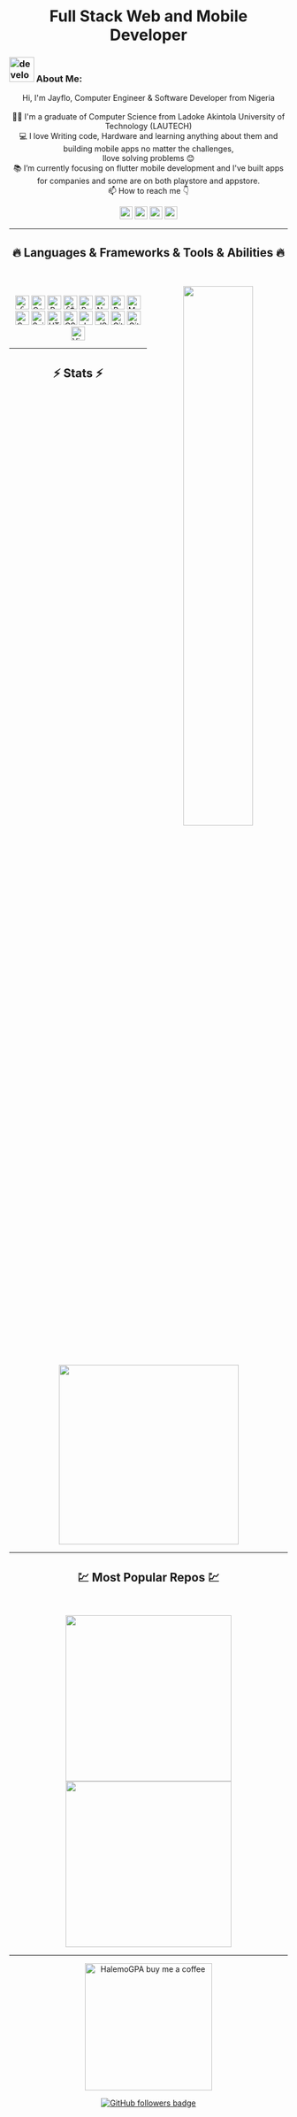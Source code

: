 <h1 align="center">
 Full Stack Web and Mobile Developer
</h1>
   
###  <img src="/images/Developer.gif" alt="developer gif"  height="45px">  About Me:
<p align="center">
  Hi, I'm Jayflo, Computer Engineer & Software Developer from Nigeria
  <br>
  <br>
  👨‍🎓 I'm a graduate of Computer Science from Ladoke Akintola University of Technology (LAUTECH)
  <br>
  💻 I love Writing code, Hardware and learning anything about them and building mobile apps no matter the challenges,
  <br> Ilove solving problems 😊
  <br>
  📚 I’m currently focusing on flutter mobile development and I've built apps for companies and some are on both playstore and appstore. 
  <br>
  📫 How to reach me 👇
</p>
<p align="center"> <a href="https://www.linkedin.com/in/flochristos/"><img src="https://img.shields.io/badge/linkedin-%230077B5.svg?&style=for-the-badge&logo=linkedin&logoColor=white" height=23></a> <a href="mailto:flochristos@gmail.com"><img src="https://img.shields.io/badge/Gmail-D14836?style=for-the-badge&logo=gmail&logoColor=white" height=23></a>
  <!--  <a href="http://wa.me//201010147580"><img src="https://img.shields.io/badge/WhatsApp-25D366?style=for-the-badge&logo=whatsapp&logoColor=white" height=23></a> --> 
   <a href="https://twitter.com/jayflo_tech"><img src="https://img.shields.io/badge/Twitter-222222?style=for-the-badge&logo=twitter&logoColor=white" height=23></a>
<!--   <a href="https://github.com/HalemoGPA/"><img src="https://img.shields.io/badge/GitHub-100000?style=for-the-badge&logo=github&logoColor=white" height=23></a> -->
  <a href="https://www.youtube.com/@Jayflo_tech"><img src="https://img.shields.io/badge/YouTube-FF0000?style=for-the-badge&logo=youtube&logoColor=white" height=23></a>
 
 <hr>
<h2 align="center">🔥 Languages & Frameworks & Tools & Abilities 🔥</h2><br>
<p align="center">
 <img src="https://github-readme-stats.vercel.app/api?username=flochristos&theme=radical&hide_border=false&include_all_commits=false&count_private=true" align='right' width="50%">  
<br>
  <code><img title="C" height="25" src="https://storage.googleapis.com/cms-storage-bucket/c823e53b3a1a7b0d36a9.png"></code>
  <img title="C++" height="25" src="images/cpp.svg"></code>
  <img title="Problem Solving" height="25" src="images/problemSolving.png">
  <code><img title="C#" height="25" src="images/cSharp.svg"></code>
  <img title="Python" height="25" src="https://img.shields.io/badge/python-3670A0?style=for-the-badge&logo=python&logoColor=ffdd54">
  <img title="Numpy" height="25" src="images/numpy.svg">
  <img title="Pandas" height="25" src="images/pandas.svg">
  <img title="Matplotlib" height="25" src="images/matplotlib.svg">
  <img title="Seaborn" height="25" src="images/seaborn.svg">
  <img title="Scikit Learn" height="25" src="images/Scikit_learn.svg">
  <img title="HTML5" height="25" src="images/html5.svg">
  <img title="CSS" height="25" src="images/css.svg">
  <img title="Javascript" height="25" src="images/javascript.svg">
  <img title="JSON" height="25" src="images/json.svg">
  <img title="Git" height="25" src="images/git-original.svg">
  <img title="GitHub" height="25" src="images/github.svg">
  <img title="Visual Studio Code" height="25" src="images/vscode.png">
<!--   <code><img title="Microsoft Visual Studio" height="25" src="images/visualstudio.png"></code> -->
</p>
<hr>

<h2 align="center">⚡ Stats ⚡</h2>
<br>



<p align="center">
<a href="https://github.com/HalemoGPA/">
      <img width=325  src="https://github-readme-stats.vercel.app/api/top-langs/?username=HalemoGPA&hide=c%23,powershell,Mathematica,Ruby,Objective-C,Objective-C%2b%2b,Cuda&title_color=61dafb&text_color=ffffff&icon_color=61dafb&bg_color=20232a&langs_count=8&layout=compact&border_color=61dafb&hide_border=true" />
 </a>
</p>

<hr>
<h2 align="center">💹 Most Popular Repos 💹</h2>
<br>
<p align="center">
<a href="https://github.com/HalemoGPA/Learn-Js/">
  <img width=300 align="center" src="https://github-readme-stats.vercel.app/api/pin/?username=HalemoGPA&repo=Learn-Js&title_color=ffffff&text_color=c9cacc&icon_color=2bbc8a&bg_color=1d1f21" />
</a>   
  
<a href="https://github.com/HalemoGPA/HalemoGPA/">
  <img width=300 align="center" src="https://github-readme-stats.vercel.app/api/pin/?username=HalemoGPA&repo=HalemoGPA&title_color=ffffff&text_color=c9cacc&icon_color=2bbc8a&bg_color=1d1f21" />
</a>    

</p>

<hr>
<p align="center">
  <a href="https://www.buymeacoffee.com/HalemoGPA" target="_blank" ><img src="https://www.buymeacoffee.com/assets/img/custom_images/orange_img.png" alt="HalemoGPA buy me a coffee" width="230"></a>
</p>

<!--
<p  align="center">
<img src="https://visitor-badge.laobi.icu/badge?page_id=HalemoGPA/HalemoGPA" alt="HalemoGPA"/>       
</p>
-->
<p align="center">
  <a href="https://www.github.com/HalemoGPA" target="_blank" rel="noreferrer"><img src="https://img.shields.io/github/followers/HalemoGPA?logo=github&style=for-the-badge&color=282b2f&labelColor=0d1117" alt="GitHub followers badge" /></a>
</p>
<!---
HalemoGPA/HalemoGPA is a ✨ special ✨ repository because its `README.md` (this file) appears on your GitHub profile.
You can click the Preview link to take a look at your changes.
--->
